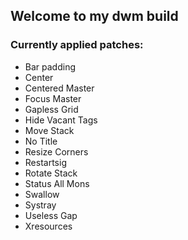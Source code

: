 ## Welcome to my dwm build

### Currently applied patches:

- Bar padding
- Center
- Centered Master
- Focus Master
- Gapless Grid
- Hide Vacant Tags
- Move Stack
- No Title
- Resize Corners
- Restartsig
- Rotate Stack
- Status All Mons
- Swallow
- Systray
- Useless Gap
- Xresources

